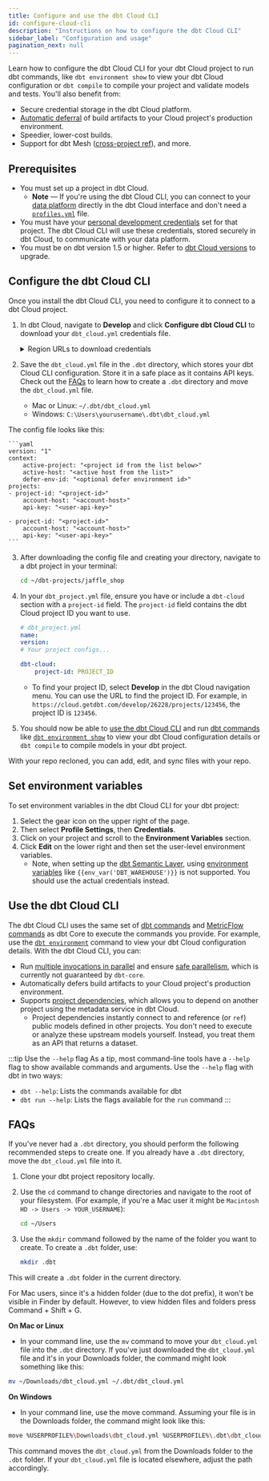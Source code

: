 ```yaml
---
title: Configure and use the dbt Cloud CLI
id: configure-cloud-cli
description: "Instructions on how to configure the dbt Cloud CLI"
sidebar_label: "Configuration and usage"
pagination_next: null
---
```


Learn how to configure the dbt Cloud CLI for your dbt Cloud project to run dbt commands, like `dbt environment show` to view your dbt Cloud configuration or `dbt compile` to compile your project and validate models and tests. You'll also benefit from:

- Secure credential storage in the dbt Cloud platform.
- [Automatic deferral](/docs/cloud/about-cloud-develop-defer) of build artifacts to your Cloud project's production environment.
- Speedier, lower-cost builds.
- Support for dbt Mesh ([cross-project ref](/docs/collaborate/govern/project-dependencies)), and more.

## Prerequisites

- You must set up a project in dbt Cloud.
  - **Note** &mdash; If you're using the dbt Cloud CLI, you can connect to your [data platform](/docs/cloud/connect-data-platform/about-connections) directly in the dbt Cloud interface and don't need a [`profiles.yml`](/docs/core/connect-data-platform/profiles.yml) file. 
- You must have your [personal development credentials](/docs/dbt-cloud-environments#set-developer-credentials) set for that project. The dbt Cloud CLI will use these credentials, stored securely in dbt Cloud, to communicate with your data platform.
- You must be on dbt version 1.5 or higher. Refer to [dbt Cloud versions](/docs/dbt-versions/upgrade-dbt-version-in-cloud) to upgrade.

## Configure the dbt Cloud CLI

Once you install the dbt Cloud CLI, you need to configure it to connect to a dbt Cloud project. 

1. In dbt Cloud, navigate to **Develop** and click **Configure dbt Cloud CLI** to download your `dbt_cloud.yml` credentials file.

    <details>
    <summary>Region URLs to download credentials</summary>
    You can also download the credentials from the links provided based on your region:

    - North America: <a href="https://cloud.getdbt.com/cloud-cli">https://cloud.getdbt.com/cloud-cli</a>
    - EMEA: <a herf="https://emea.dbt.com/cloud-cli">https://emea.dbt.com/cloud-cli</a>
    - APAC: <a href="https://au.dbt.com/cloud-cli">https://au.dbt.com/cloud-cli</a>
    - North American Cell 1: <code>https:/ACCOUNT_PREFIX.us1.dbt.com/cloud-cli</code>
    - Single-tenant: <code>https://YOUR_ACCESS_URL/cloud-cli</code>

    </details>

2. Save the `dbt_cloud.yml` file in the `.dbt` directory, which stores your dbt Cloud CLI configuration. Store it in a safe place as it contains API keys. Check out the [FAQs](#faqs) to learn how to create a `.dbt` directory and move the `dbt_cloud.yml` file.
   
   - Mac or Linux:  `~/.dbt/dbt_cloud.yml`
   - Windows:  `C:\Users\yourusername\.dbt\dbt_cloud.yml`  

  The config file looks like this:

    ```yaml
    version: "1"
    context:
        active-project: "<project id from the list below>"
        active-host: "<active host from the list>"
        defer-env-id: "<optional defer environment id>"
    projects:
    - project-id: "<project-id>"
        account-host: "<account-host>"
        api-key: "<user-api-key>"

    - project-id: "<project-id>"
        account-host: "<account-host>"
        api-key: "<user-api-key>"
    ```

3. After downloading the config file and creating your directory, navigate to a dbt project in your terminal:

    ```bash
    cd ~/dbt-projects/jaffle_shop
    ```

4. In your `dbt_project.yml` file, ensure you have or include a `dbt-cloud` section with a `project-id` field. The `project-id` field contains the dbt Cloud project ID you want to use.

    ```yaml
    # dbt_project.yml
    name:
    version:
    # Your project configs...

    dbt-cloud: 
        project-id: PROJECT_ID
    ```

   - To find your project ID, select **Develop** in the dbt Cloud navigation menu. You can use the URL to find the project ID. For example, in `https://cloud.getdbt.com/develop/26228/projects/123456`, the project ID is `123456`.

5. You should now be able to [use the dbt Cloud CLI](#use-the-dbt-cloud-cli) and run [dbt commands](/reference/dbt-commands) like [`dbt environment show`](/reference/commands/dbt-environment) to view your dbt Cloud configuration details or `dbt compile` to compile models in your dbt project.

With your repo recloned, you can add, edit, and sync files with your repo.

## Set environment variables

To set environment variables in the dbt Cloud CLI for your dbt project:

1. Select the gear icon on the upper right of the page.
2. Then select **Profile Settings**, then **Credentials**.
3. Click on your project and scroll to the **Environment Variables** section.
4. Click **Edit** on the lower right and then set the user-level environment variables.  
   - Note, when setting up the [dbt Semantic Layer](/docs/use-dbt-semantic-layer/dbt-sl), using [environment variables](/docs/build/environment-variables) like `{{env_var('DBT_WAREHOUSE')}}` is not supported. You should use the actual credentials instead.

## Use the dbt Cloud CLI

The dbt Cloud CLI uses the same set of [dbt commands](/reference/dbt-commands) and [MetricFlow commands](/docs/build/metricflow-commands) as dbt Core to execute the commands you provide. For example, use the [`dbt environment`](/reference/commands/dbt-environment) command to view your dbt Cloud configuration details. With the dbt Cloud CLI, you can:

- Run [multiple invocations in parallel](/reference/dbt-commands) and ensure [safe parallelism](/reference/dbt-commands#parallel-execution), which is currently not guaranteed by `dbt-core`.
- Automatically defers build artifacts to your Cloud project's production environment.
- Supports [project dependencies](/docs/collaborate/govern/project-dependencies), which allows you to depend on another project using the metadata service in dbt Cloud. 
  - Project dependencies instantly connect to and reference (or  `ref`) public models defined in other projects. You don't need to execute or analyze these upstream models yourself. Instead, you treat them as an API that returns a dataset.

:::tip Use the <code>--help</code> flag
As a tip, most command-line tools have a `--help` flag to show available commands and arguments. Use the `--help` flag with dbt in two ways:
- `dbt --help`: Lists the commands available for dbt<br />
- `dbt run --help`: Lists the flags available for the `run` command
:::


## FAQs
<expandable alt_header="How to create a .dbt directory and move your file">

If you've never had a `.dbt` directory, you should perform the following recommended steps to create one. If you already have a `.dbt` directory, move the `dbt_cloud.yml` file into it.

<Tabs>
<TabItem value="Create a .dbt directory">

  1. Clone your dbt project repository locally.
  2. Use the `cd` command to change directories and navigate to the root of your filesystem. (For example, if you're a Mac user it might be `Macintosh HD -> Users -> YOUR_USERNAME`):

     ```bash
     cd ~/Users
      ```
  3. Use the `mkdir` command followed by the name of the folder you want to create. To create a `.dbt` folder, use:

     ```bash
     mkdir .dbt
     ```

This will create a `.dbt` folder in the current directory. 

For Mac users, since it's a hidden folder (due to the dot prefix), it won't be visible in Finder by default. However, to view hidden files and folders press Command + Shift + G. 

</TabItem>

<TabItem value="Move the dbt_cloud.yml file">

**On Mac or Linux**
- In your command line, use the `mv` command to move your `dbt_cloud.yml` file into the `.dbt` directory. If you've just downloaded the `dbt_cloud.yml` file and it's in your Downloads folder, the command might look something like this:

```bash
mv ~/Downloads/dbt_cloud.yml ~/.dbt/dbt_cloud.yml
```

**On Windows**
- In your command line, use the move command. Assuming your file is in the Downloads folder, the command might look like this:

```bash
move %USERPROFILE%\Downloads\dbt_cloud.yml %USERPROFILE%\.dbt\dbt_cloud.yml
```

</TabItem>
</Tabs>

This command moves the `dbt_cloud.yml` from the Downloads folder to the `.dbt` folder. If your `dbt_cloud.yml` file is located elsewhere, adjust the path accordingly.

</expandable>
